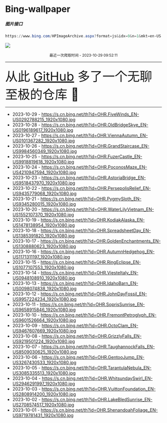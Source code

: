 # Bing-wallpaper

##### 图片接口

```powershell
https://www.bing.com/HPImageArchive.aspx?format=js&idx=0&n=1&mkt=en-US
```

 ![](https://s.cn.bing.net/th?id=OHR.FiveWinds_EN-US0292788215_1920x1080.jpg)

<p align='center' >
    <small>
        最近一次爬取时间 - 2023-10-29 09:52:11
    </small>
    <br>
    <hr>
    <font size=7>
        <small>
           从此 <a href='https://github.com/'>GitHub</a> 多了一个无聊至极的仓库  🍳
        </small>
    </font>
    <hr>
</p>


- 2023-10-29 - https://s.cn.bing.net/th?id=OHR.FiveWinds_EN-US0292788215_1920x1080.jpg 
- 2023-10-28 - https://s.cn.bing.net/th?id=OHR.OldBridgeSkye_EN-US0196189617_1920x1080.jpg 
- 2023-10-27 - https://s.cn.bing.net/th?id=OHR.ViennaAutumn_EN-US0101367282_1920x1080.jpg 
- 2023-10-26 - https://s.cn.bing.net/th?id=OHR.GrandStaircase_EN-US9984560349_1920x1080.jpg 
- 2023-10-25 - https://s.cn.bing.net/th?id=OHR.FuzerCastle_EN-US9918819618_1920x1080.jpg 
- 2023-10-24 - https://s.cn.bing.net/th?id=OHR.PoconosMaze_EN-US4210947594_1920x1080.jpg 
- 2023-10-23 - https://s.cn.bing.net/th?id=OHR.AstoriaBridge_EN-US9518437970_1920x1080.jpg 
- 2023-10-22 - https://s.cn.bing.net/th?id=OHR.PersepolisRelief_EN-US9435779068_1920x1080.jpg 
- 2023-10-21 - https://s.cn.bing.net/th?id=OHR.PygmySloth_EN-US9345280015_1920x1080.jpg 
- 2023-10-20 - https://s.cn.bing.net/th?id=OHR.WaterLilyVietnam_EN-US1552107370_1920x1080.jpg 
- 2023-10-19 - https://s.cn.bing.net/th?id=OHR.KodiakAlaska_EN-US1478138954_1920x1080.jpg 
- 2023-10-18 - https://s.cn.bing.net/th?id=OHR.SpreadsheetDay_EN-US1385391820_1920x1080.jpg 
- 2023-10-17 - https://s.cn.bing.net/th?id=OHR.GoldenEnchantments_EN-US1308880623_1920x1080.jpg 
- 2023-10-16 - https://s.cn.bing.net/th?id=OHR.AutumnHedgehog_EN-US1171311197_1920x1080.jpg 
- 2023-10-15 - https://s.cn.bing.net/th?id=OHR.RingEclipse_EN-US1077107553_1920x1080.jpg 
- 2023-10-14 - https://s.cn.bing.net/th?id=OHR.ViesteItaly_EN-US0948108910_1920x1080.jpg 
- 2023-10-13 - https://s.cn.bing.net/th?id=OHR.IdahoBarn_EN-US0098074838_1920x1080.jpg 
- 2023-10-12 - https://s.cn.bing.net/th?id=OHR.JohnDayFossil_EN-US9957224234_1920x1080.jpg 
- 2023-10-11 - https://s.cn.bing.net/th?id=OHR.SoprisSunrise_EN-US9658915846_1920x1080.jpg 
- 2023-10-10 - https://s.cn.bing.net/th?id=OHR.FremontPetroglyph_EN-US9601526664_1920x1080.jpg 
- 2023-10-09 - https://s.cn.bing.net/th?id=OHR.OctoClam_EN-US9467607669_1920x1080.jpg 
- 2023-10-08 - https://s.cn.bing.net/th?id=OHR.GrizzlyFalls_EN-US9219501224_1920x1080.jpg 
- 2023-10-07 - https://s.cn.bing.net/th?id=OHR.TaughannockFalls_EN-US8509030625_1920x1080.jpg 
- 2023-10-06 - https://s.cn.bing.net/th?id=OHR.GentooJump_EN-US3267430533_1920x1080.jpg 
- 2023-10-05 - https://s.cn.bing.net/th?id=OHR.TarantulaNebula_EN-US3085335513_1920x1080.jpg 
- 2023-10-04 - https://s.cn.bing.net/th?id=OHR.WhitsundaySwirl_EN-US2946291997_1920x1080.jpg 
- 2023-10-03 - https://s.cn.bing.net/th?id=OHR.VuittonFoundation_EN-US2808914200_1920x1080.jpg 
- 2023-10-02 - https://s.cn.bing.net/th?id=OHR.LakeBledSunrise_EN-US2708574517_1920x1080.jpg 
- 2023-10-01 - https://s.cn.bing.net/th?id=OHR.ShenandoahFoliage_EN-US9719781431_1920x1080.jpg 
